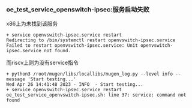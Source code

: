 ### oe_test_service_openswitch-ipsec:服务启动失败

x86上为未找到该服务

```
+ service openvswitch-ipsec.service restart
Redirecting to /bin/systemctl restart openvswitch-ipsec.service
Failed to restart openvswitch-ipsec.service: Unit openvswitch-ipsec.service not found.
```

而riscv上则为没有service指令

```
+ python3 /root/mugen/libs/locallibs/mugen_log.py --level info --message 'Start testing...'
Wed Apr 26 14:41:48 2023 - INFO  - Start testing...
+ service openvswitch-ipsec.service restart
oe_test_service_openvswitch-ipsec.sh: line 37: service: command not found
```

